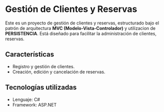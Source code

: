 # Gestión de Clientes y Reservas

Este es un proyecto de gestión de clientes y reservas, estructurado bajo el patrón de arquitectura **MVC (Modelo-Vista-Controlador)** y utilizacion de **PERSISTENCIA**. Está diseñado para facilitar la administración de clientes, reservas.

## Características

- Registro y gestión de clientes.
- Creación, edición y cancelación de reservas.
  
## Tecnologías utilizadas

- Lenguaje: C#
-  Framework: ASP.NET
